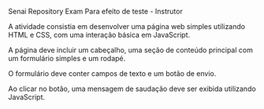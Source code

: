 Senai Repository Exam
Para efeito de teste - Instrutor

A atividade consistia em desenvolver uma página web simples utilizando HTML e CSS, com uma interação básica em JavaScript. 

A página deve incluir um cabeçalho, uma seção de conteúdo principal com um formulário simples e um rodapé. 

O formulário deve conter campos de texto e um botão de envio. 

Ao clicar no botão, uma mensagem de saudação deve ser exibida utilizando JavaScript.
